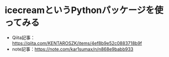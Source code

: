 # icecreamというPythonパッケージを使ってみる

- Qiita記事：https://qiita.com/KENTAROSZK/items/4ef8b9e52c0883718b9f
- note記事：https://note.com/kar1sumax/n/n868e9babb933